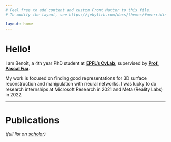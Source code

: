 ```yaml
---
# Feel free to add content and custom Front Matter to this file.
# To modify the layout, see https://jekyllrb.com/docs/themes/#overriding-theme-defaults

layout: home
---
```

<!-- -->
# Hello!

I am Benoît, a 4th year PhD student at **[EPFL’s CvLab](https://www.epfl.ch/labs/cvlab/)**, supervised by **[Prof. Pascal Fua](https://people.epfl.ch/pascal.fua/bio?lang=en)**.

My work is focused on finding good representations for 3D surface reconstruction and manipulation with neural networks. I was lucky to do research internships at Microsoft Research in 2021 and Meta (Reality Labs) in 2022.

***

# Publications
*(full list on [scholar](https://scholar.google.com/citations?user=9c5ruhsAAAAJ&hl=en))*